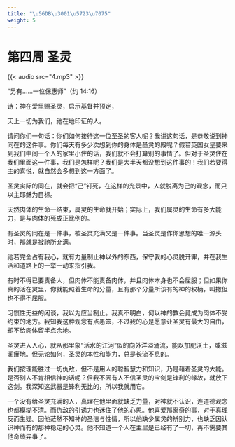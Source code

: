 ```yaml
---
title: "\u56DB\u3001\u5723\u7075"
weight: 5
---
```


# 第四周 圣灵

{{< audio src="4.mp3" >}}


“另有……一位保惠师”（约 14:16）

诗：神在爱里赐圣灵，启示基督并预定，

天上一切为我们，祂在地印证的人。

请问你们一句话：你们如何接待这一位至圣的客人呢？我讲这句话，是恭敬说到神同在的这件事。你们每天有多少次想到你的身体是圣灵的殿呢？假若英国女皇要来到我们中间一个人的家里小住的话，我们就不会打算别的事情了。但对于圣灵住在我们里面这一件事，我们是怎样呢？我们是大半天都没想到这件事的！我们若要得主的喜悦，就自然会多想到这一方面了。

圣灵实际的同在，就会把“己”钉死，在这样的光景中，人就脱离为己的观念，而只以主耶稣为目标。

天然肉体的生命一结束，属灵的生命就开始；实际上，我们属灵的生命有多大能力，是与肉体的死成正比例的。

有圣灵的同在是一件事，被圣灵充满又是一件事。当圣灵是作你思想的唯一源头时，那就是被祂所充满。

祂若完全占有我心，就有力量制止神以外的东西，保守我的心灵脱开罪，并在我生活和道路上的一举一动来指引我。

有时不得已要责备人，但肉体不能责备肉体，并且肉体本身也不会屈服；但如果你真的活在灵里，你就能照着生命的分量，且有那个分量所该有的神的权柄，叫撒但也不得不屈服。

习惯性无益的闲谈，我以为应当制止。我真不明白，何以神的教会竟成为肉体不受约束的地方。我知我这种观念有点愚笨，不过我的心是愿意让圣灵有最大的自由，却不给肉体留半点余地。

圣灵进入人心，就从那里象“活水的江河”似的向外洋溢涌流，能以加肥沃土，或滋润瘠地。但无论如何，圣灵的本性和能力，总是长流不息的。

我们按理能胜过一切仇敌，但不是用人的聪智慧力和知识，乃是藉着圣灵的大能。是否别人不肯相信神的话呢？但我不因有人不信圣灵的宝剑是锋利的缘故，就放下这剑。我深知这武器是锋利无比的，所以我就用它。

一个没有给圣灵充满的人，真理在他里面就缺乏力量，对神就不认识，连道德观念也都模糊不清。而仇敌的引诱力也迷住了他的心思。他喜爱那离奇的事，对于真理反而生疑。因他茫然不知神的圣洁与性情，所以他缺少属灵的辨别力，也缺乏因认识神而有的那种稳定的心灵。他不知道一个人在主里是已经有了一切，再不需要其他奇绩异事了。